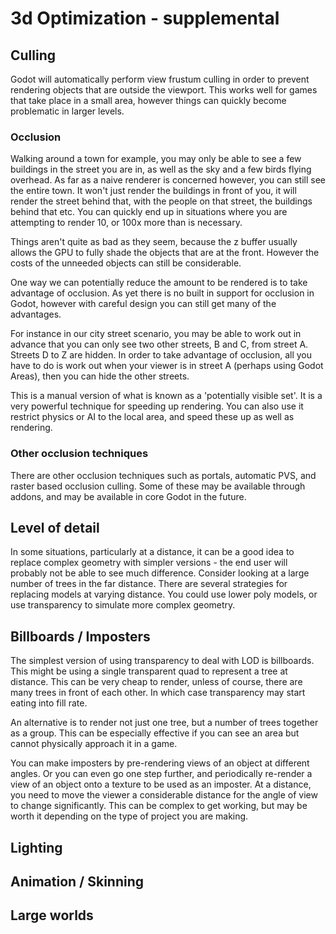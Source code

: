 # 3d Optimization - supplemental

## Culling
Godot will automatically perform view frustum culling in order to prevent rendering objects that are outside the viewport. This works well for games that take place in a small area, however things can quickly become problematic in larger levels.

### Occlusion
Walking around a town for example, you may only be able to see a few buildings in the street you are in, as well as the sky and a few birds flying overhead. As far as a naive renderer is concerned however, you can still see the entire town. It won't just render the buildings in front of you, it will render the street behind that, with the people on that street, the buildings behind that etc. You can quickly end up in situations where you are attempting to render 10, or 100x more than is necessary.

Things aren't quite as bad as they seem, because the z buffer usually allows the GPU to fully shade the objects that are at the front. However the costs of the unneeded objects can still be considerable.

One way we can potentially reduce the amount to be rendered is to take advantage of occlusion. As yet there is no built in support for occlusion in Godot, however with careful design you can still get many of the advantages.

For instance in our city street scenario, you may be able to work out in advance that you can only see two other streets, B and C, from street A. Streets D to Z are hidden. In order to take advantage of occlusion, all you have to do is work out when your viewer is in street A (perhaps using Godot Areas), then you can hide the other streets.

This is a manual version of what is known as a 'potentially visible set'. It is a very powerful technique for speeding up rendering. You can also use it restrict physics or AI to the local area, and speed these up as well as rendering.

### Other occlusion techniques
There are other occlusion techniques such as portals, automatic PVS, and raster based occlusion culling. Some of these may be available through addons, and may be available in core Godot in the future.

## Level of detail
In some situations, particularly at a distance, it can be a good idea to replace complex geometry with simpler versions - the end user will probably not be able to see much difference. Consider looking at a large number of trees in the far distance. There are several strategies for replacing models at varying distance. You could use lower poly models, or use transparency to simulate more complex geometry.

## Billboards / Imposters
The simplest version of using transparency to deal with LOD is billboards. This might be using a single transparent quad to represent a tree at distance. This can be very cheap to render, unless of course, there are many trees in front of each other. In which case transparency may start eating into fill rate.

An alternative is to render not just one tree, but a number of trees together as a group. This can be especially effective if you can see an area but cannot physically approach it in a game.

You can make imposters by pre-rendering views of an object at different angles. Or you can even go one step further, and periodically re-render a view of an object onto a texture to be used as an imposter. At a distance, you need to move the viewer a considerable distance for the angle of view to change significantly. This can be complex to get working, but may be worth it depending on the type of project you are making.

## Lighting



## Animation / Skinning

## Large worlds

